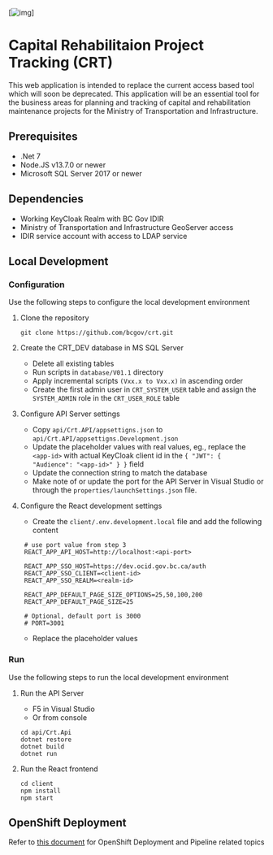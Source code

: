 [![img](https://img.shields.io/badge/Lifecycle-Experimental-339999)]

# Capital Rehabilitaion Project Tracking (CRT)

This web application is intended to replace the current access based tool which will soon be deprecated. This application will be an essential tool for the business areas for planning and tracking of capital and rehabilitation maintenance projects for the Ministry of Transportation and Infrastructure.

## Prerequisites

- .Net 7
- Node.JS v13.7.0 or newer
- Microsoft SQL Server 2017 or newer

## Dependencies

- Working KeyCloak Realm with BC Gov IDIR
- Ministry of Transportation and Infrastructure GeoServer access
- IDIR service account with access to LDAP service

## Local Development

### Configuration

Use the following steps to configure the local development environment

1. Clone the repository

   ```
   git clone https://github.com/bcgov/crt.git
   ```

2. Create the CRT_DEV database in MS SQL Server

   - Delete all existing tables
   - Run scripts in `database/V01.1` directory
   - Apply incremental scripts `(Vxx.x to Vxx.x)` in ascending order
   - Create the first admin user in `CRT_SYSTEM_USER` table and assign the `SYSTEM_ADMIN` role in the `CRT_USER_ROLE` table

3. Configure API Server settings

   - Copy `api/Crt.API/appsettigns.json` to `api/Crt.API/appsettigns.Development.json`
   - Update the placeholder values with real values, eg., replace the `<app-id>` with actual KeyCloak client id in the `{ "JWT": { "Audience": "<app-id>" } }` field
   - Update the connection string to match the database
   - Make note of or update the port for the API Server in Visual Studio or through the `properties/launchSettings.json` file.

4. Configure the React development settings

   - Create the `client/.env.development.local` file and add the following content

   ```
    # use port value from step 3
    REACT_APP_API_HOST=http://localhost:<api-port>

    REACT_APP_SSO_HOST=https://dev.ocid.gov.bc.ca/auth
    REACT_APP_SSO_CLIENT=<client-id>
    REACT_APP_SSO_REALM=<realm-id>

    REACT_APP_DEFAULT_PAGE_SIZE_OPTIONS=25,50,100,200
    REACT_APP_DEFAULT_PAGE_SIZE=25

    # Optional, default port is 3000
    # PORT=3001
   ```

   - Replace the placeholder values

### Run

Use the following steps to run the local development environment

1. Run the API Server

   - F5 in Visual Studio
   - Or from console

   ```
   cd api/Crt.Api
   dotnet restore
   dotnet build
   dotnet run
   ```

2. Run the React frontend
   ```
   cd client
   npm install
   npm start
   ```

## OpenShift Deployment

Refer to [this document](openshift/README.md) for OpenShift Deployment and Pipeline related topics


